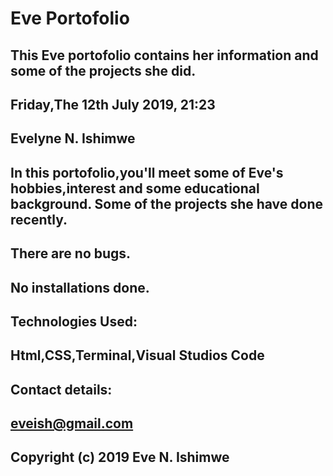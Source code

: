 # Eve Portofolio
## This Eve portofolio contains her information and some of the projects she did.
## Friday,The 12th July 2019, 21:23
## Evelyne N. Ishimwe
## In this portofolio,you'll meet some of Eve's hobbies,interest and some educational background. Some of the projects she have done recently.
## There are no bugs.
## No installations done.
## Technologies Used:
## Html,CSS,Terminal,Visual Studios Code
## Contact details:
## eveish@gmail.com
## Copyright (c) 2019 Eve N. Ishimwe 
